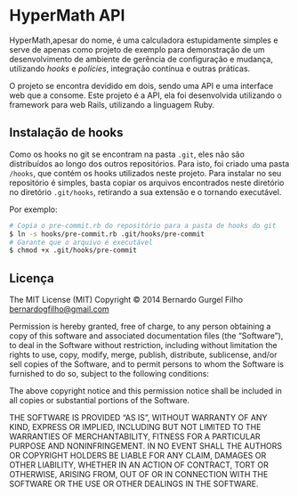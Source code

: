 # HyperMath API

HyperMath,apesar do nome, é uma calculadora estupidamente simples e serve de apenas como projeto de exemplo para demonstração de um desenvolvimento de ambiente de gerência de configuração e mudança, utilizando *hooks* e *policies*, integração contínua e outras práticas.

O projeto se encontra devidido em dois, sendo uma API e uma interface web que a consome. Este projeto é a API, ela foi desenvolvida utilizando o framework para web Rails, utilizando a linguagem Ruby.

## Instalação de hooks

Como os hooks no git se encontram na pasta `.git`, eles não são distribuídos ao longo dos outros repositórios. Para isto, foi criado uma pasta `/hooks`, que contém os hooks utilizados neste projeto. Para instalar no seu repositório é simples, basta copiar os arquivos encontrados neste diretório no diretório `.git/hooks`, retirando a sua extensão e o tornando executável.

Por exemplo:

```bash
# Copia o pre-commit.rb do repositório para a pasta de hooks do git
$ ln -s hooks/pre-commit.rb .git/hooks/pre-commit
# Garante que o arquivo é executável
$ chmod +x .git/hooks/pre-commit
```

## Licença

The MIT License (MIT)
Copyright © 2014 Bernardo Gurgel Filho <bernardogfilho@gmail.com>

Permission is hereby granted, free of charge, to any person obtaining a copy
of this software and associated documentation files (the “Software”), to deal
in the Software without restriction, including without limitation the rights
to use, copy, modify, merge, publish, distribute, sublicense, and/or sell
copies of the Software, and to permit persons to whom the Software is
furnished to do so, subject to the following conditions:

The above copyright notice and this permission notice shall be included in
all copies or substantial portions of the Software.

THE SOFTWARE IS PROVIDED “AS IS”, WITHOUT WARRANTY OF ANY KIND, EXPRESS OR
IMPLIED, INCLUDING BUT NOT LIMITED TO THE WARRANTIES OF MERCHANTABILITY,
FITNESS FOR A PARTICULAR PURPOSE AND NONINFRINGEMENT. IN NO EVENT SHALL THE
AUTHORS OR COPYRIGHT HOLDERS BE LIABLE FOR ANY CLAIM, DAMAGES OR OTHER
LIABILITY, WHETHER IN AN ACTION OF CONTRACT, TORT OR OTHERWISE, ARISING FROM,
OUT OF OR IN CONNECTION WITH THE SOFTWARE OR THE USE OR OTHER DEALINGS IN
THE SOFTWARE.

